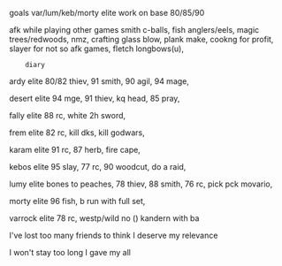 goals
var/lum/keb/morty elite
work on base 80/85/90



afk while playing other games
	smith c-balls,
	fish anglers/eels,
	magic trees/redwoods,
	nmz,
	crafting glass blow,
	plank make,
	cookng for profit,
	slayer for not so afk games,
	fletch longbows(u),

		diary
ardy elite
	80/82 thiev,
	91 smith,
	90 agil,
	94 mage,

desert elite
	94 mge,
	91 thiev,
	kq head,
	85 pray,

fally elite
	88 rc,
	white 2h sword,

frem elite
	82 rc,
	kill dks,
	kill godwars,

karam elite
	91 rc,
	87 herb,
	fire cape,

kebos elite
	95 slay,
	77 rc,
	90 woodcut,
	do a raid,

lumy elite
	bones to peaches,
	78 thiev,
	88 smith,
	76 rc,
	pick pck movario,

morty elite
	96 fish,
	b run with full set,

varrock elite
	78 rc,
		westp/wild no () kandern with ba


I've lost too many friends to think I deserve my relevance

I won't stay too long
I gave my all
